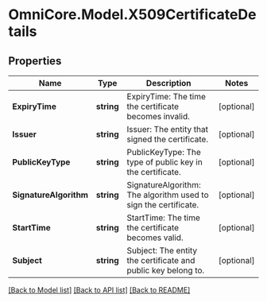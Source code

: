 # OmniCore.Model.X509CertificateDetails

## Properties

Name | Type | Description | Notes
------------ | ------------- | ------------- | -------------
**ExpiryTime** | **string** | ExpiryTime: The time the certificate becomes invalid. | [optional] 
**Issuer** | **string** | Issuer: The entity that signed the certificate. | [optional] 
**PublicKeyType** | **string** | PublicKeyType: The type of public key in the certificate. | [optional] 
**SignatureAlgorithm** | **string** | SignatureAlgorithm: The algorithm used to sign the certificate. | [optional] 
**StartTime** | **string** | StartTime: The time the certificate becomes valid. | [optional] 
**Subject** | **string** | Subject: The entity the certificate and public key belong to. | [optional] 

[[Back to Model list]](../README.md#documentation-for-models) [[Back to API list]](../README.md#documentation-for-api-endpoints) [[Back to README]](../README.md)

